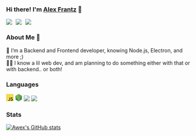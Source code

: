 ### Hi there! I'm [Alex Frantz](https://twitter.com/_awexx) 👋
<a href="https://twitter.com/isupersky">
  <img align="left" width="26px" src="https://cdn.jsdelivr.net/npm/simple-icons@v3/icons/twitter.svg" />
</a>
<a href="mailto:alex@plaguecraft.xyz">
  <img align="left" width="26px" src="https://cdn.jsdelivr.net/npm/simple-icons@v3/icons/gmail.svg" />
</a>
<a href="https://awexxx.xyz/discord">
  <img align="left" width="26px" src="https://cdn.jsdelivr.net/npm/simple-icons@v3/icons/discord.svg" />
 </a>

<br />

### About Me 🚀
🌱 I’m a Backend and Frontend developer, knowing Node.js, Electron, and more ;) </br>
👨‍💻  I know a lil web dev, and am planning to do something either with that or with backend.. or both! </br>

### Languages
<code><img height="20" src="https://raw.githubusercontent.com/github/explore/80688e429a7d4ef2fca1e82350fe8e3517d3494d/topics/javascript/javascript.png"></code>
<code><img height="20" src="https://raw.githubusercontent.com/github/explore/80688e429a7d4ef2fca1e82350fe8e3517d3494d/topics/nodejs/nodejs.png"></code>
<code><img height="20" src="https://raw.githubusercontent.com/github/explore/80688e429a7d4ef2fca1e82350fe8e3517d3494d/topics/nodejs/css.png"></code>
<code><img height="20" src="https://raw.githubusercontent.com/github/explore/80688e429a7d4ef2fca1e82350fe8e3517d3494d/topics/nodejs/electron.png"></code>

### Stats
[![Awex's GitHub stats](https://github-readme-stats.vercel.app/api?username=awexxx&theme=dark)](https://github.com/anuraghazra/github-readme-stats)
